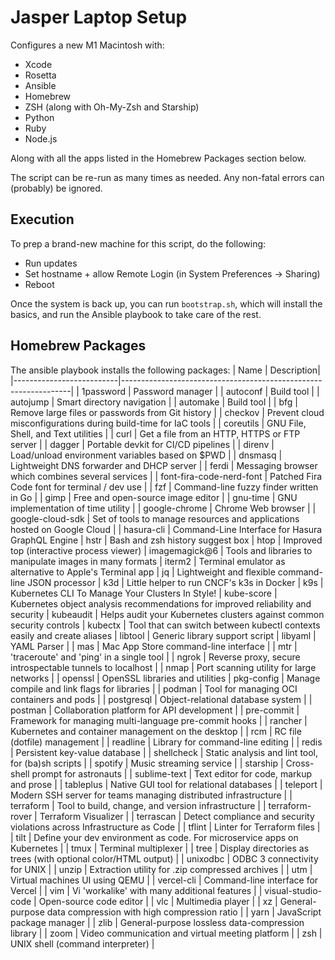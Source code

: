 # Jasper Laptop Setup
Configures a new M1 Macintosh with:

- Xcode
- Rosetta
- Ansible
- Homebrew
- ZSH (along with Oh-My-Zsh and Starship)
- Python
- Ruby
- Node.js

Along with all the apps listed in the Homebrew Packages section below.

The script can be re-run as many times as needed. Any non-fatal errors can (probably) be ignored.

## Execution
To prep a brand-new machine for this script, do the following:
- Run updates
- Set hostname + allow Remote Login (in System Preferences -> Sharing)
- Reboot

Once the system is back up, you can run `bootstrap.sh`, which will install the basics, and run the Ansible playbook to take care of the rest.

## Homebrew Packages
The ansible playbook installs the following packages:
| Name                     | Description|
|--------------------------|-----------------------------------------------------------------|
| 1password                | Password manager |
| autoconf                 | Build tool |
| autojump                 | Smart directory navigation |
| automake                 | Build tool |
| bfg                      | Remove large files or passwords from Git history |
| checkov                  | Prevent cloud misconfigurations during build-time for IaC tools |
| coreutils                | GNU File, Shell, and Text utilities |
| curl                     | Get a file from an HTTP, HTTPS or FTP server |
| dagger                   | Portable devkit for CI/CD pipelines |
| direnv                   | Load/unload environment variables based on $PWD |
| dnsmasq                  | Lightweight DNS forwarder and DHCP server |
| ferdi                    | Messaging browser which combines several services |
| font-fira-code-nerd-font | Patched Fira Code font for terminal / dev use |
| fzf                      | Command-line fuzzy finder written in Go |
| gimp                     | Free and open-source image editor |
| gnu-time                 | GNU implementation of time utility |
| google-chrome            | Chrome Web browser |
| google-cloud-sdk         | Set of tools to manage resources and applications hosted on Google Cloud |
| hasura-cli               | Command-Line Interface for Hasura GraphQL Engine
| hstr                     | Bash and zsh history suggest box
| htop                     | Improved top (interactive process viewer)
| imagemagick@6            | Tools and libraries to manipulate images in many formats
| iterm2                   | Terminal emulator as alternative to Apple's Terminal app
| jq                       | Lightweight and flexible command-line JSON processor
| k3d                      | Little helper to run CNCF's k3s in Docker
| k9s                      | Kubernetes CLI To Manage Your Clusters In Style!
| kube-score               | Kubernetes object analysis recommendations for improved reliability and security
| kubeaudit                | Helps audit your Kubernetes clusters against common security controls
| kubectx                  | Tool that can switch between kubectl contexts easily and create aliases
| libtool                  | Generic library support script
| libyaml                  | YAML Parser |
| mas                      | Mac App Store command-line interface |
| mtr                      | 'traceroute' and 'ping' in a single tool |
| ngrok                    | Reverse proxy, secure introspectable tunnels to localhost |
| nmap                     | Port scanning utility for large networks |
| openssl                  | OpenSSL libraries and utilities
| pkg-config               | Manage compile and link flags for libraries |
| podman                   | Tool for managing OCI containers and pods |
| postgresql               | Object-relational database system |
| postman                  | Collaboration platform for API development |
| pre-commit               | Framework for managing multi-language pre-commit hooks |
| rancher                  | Kubernetes and container management on the desktop |
| rcm                      | RC file (dotfile) management |
| readline                 | Library for command-line editing |
| redis                    | Persistent key-value database |
| shellcheck               | Static analysis and lint tool, for (ba)sh scripts |
| spotify                  | Music streaming service |
| starship                 | Cross-shell prompt for astronauts |
| sublime-text             | Text editor for code, markup and prose |
| tableplus                | Native GUI tool for relational databases |
| teleport                 | Modern SSH server for teams managing distributed infrastructure |
| terraform                | Tool to build, change, and version infrastructure |
| terraform-rover          | Terraform Visualizer |
| terrascan                | Detect compliance and security violations across Infrastructure as Code |
| tflint                   | Linter for Terraform files |
| tilt                     | Define your dev environment as code. For microservice apps on Kubernetes |
| tmux                     | Terminal multiplexer |
| tree                     | Display directories as trees (with optional color/HTML output) |
| unixodbc                 | ODBC 3 connectivity for UNIX |
| unzip                    | Extraction utility for .zip compressed archives |
| utm                      | Virtual machines UI using QEMU |
| vercel-cli               | Command-line interface for Vercel |
| vim                      | Vi 'workalike' with many additional features |
| visual-studio-code       | Open-source code editor |
| vlc                      | Multimedia player |
| xz                       | General-purpose data compression with high compression ratio |
| yarn                     | JavaScript package manager |
| zlib                     | General-purpose lossless data-compression library |
| zoom                     | Video communication and virtual meeting platform |
| zsh                      | UNIX shell (command interpreter) |
